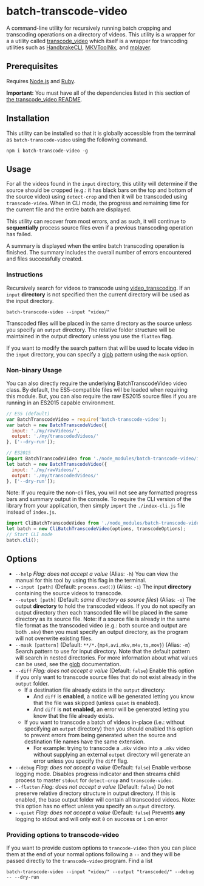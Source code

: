 # batch-transcode-video

A command-line utility for recursively running batch cropping and transcoding operations on a directory of videos. This utility is a wrapper for a a utility called [transcode_video](https://github.com/donmelton/video_transcoding) which itself is a wrapper for trancoding utilities such as [HandbrakeCLI](https://handbrake.fr), [MKVToolNix](https://www.bunkus.org/videotools/mkvtoolnix/), and [mplayer](http://www.mplayerhq.hu/).

## Prerequisites

Requires [Node.js](https://nodejs.org) and [Ruby](https://www.ruby-lang.org).

**Important:** You must have all of the dependencies listed in this section of [the transcode_video README](https://github.com/donmelton/video_transcoding#requirements).

## Installation

This utility can be installed so that it is globally accessible from the terminal as `batch-transcode-video` using the following command.

```
npm i batch-transcode-video -g
```

## Usage

For all the videos found in the `input` directory, this utility will determine if the source should be cropped (e.g.: it has black bars on the top and bottom of the source video) using `detect-crop` and then it will be transcoded using `transcode-video`. When in CLI mode, the progress and remaining time for the current file and the entire batch are displayed.

This utility can recover from most errors, and as such, it will continue to **sequentially** process source files even if a previous transcoding operation has failed.

A summary is displayed when the entire batch transcoding operation is finished. The summary includes the overall number of errors encountered and files successfully created.

### Instructions

Recursively search for videos to transcode using [video_transcoding](https://github.com/donmelton/video_transcoding). If an `input` **directory** is not specified then the current directory will be used as the input directory.

```
batch-transcode-video --input "video/"
```

Transcoded files will be placed in the same directory as the source unless you specify an `output` directory. The relative folder structure will be maintained in the output directory unless you use the `flatten` flag.

If you want to modify the search pattern that will be used to locate video in the `input` directory, you can specify a [glob](https://github.com/isaacs/node-glob) pattern using the `mask` option.

### Non-binary Usage

You can also directly require the underlying BatchTranscodeVideo video class. By default, the ES5-compatible files will be loaded when requiring this module. But, you can also require the raw ES2015 source files if you are running in an ES2015 capable environment.

``` javascript
// ES5 (default)
var BatchTranscodeVideo = require('batch-transcode-video');
var batch = new BatchTranscodeVideo({
  input: './my/rawVideos/',
  output: './my/transcodedVideos/'
}, ['--dry-run']);
```

``` javascript
// ES2015
import BatchTranscodeVideo from './node_modules/batch-transcode-video/index.js';
let batch = new BatchTranscodeVideo({
  input: './my/rawVideos/',
  output: './my/transcodedVideos/'
}, ['--dry-run']);
```

Note: If you require the non-cli files, you will not see any formatted progress bars and summary output in the console. To require the CLI version of the library from your application, then simply `import` the `./index-cli.js` file instead of `index.js`.

``` javascript
import CliBatchTranscodeVideo from './node_modules/batch-transcode-video/index-cli.js';
let batch = new CliBatchTranscodeVideo(options, transcodeOptions);
// Start CLI mode
batch.cli();
```

## Options

- `--help` _Flag: does not accept a value_ (Alias: `-h`)
  You can view the manual for this tool by using this flag in the terminal.
- `--input [path]` (Default: `process.cwd()`) (Alias: `-i`)
  The input **directory** containing the source videos to transcode.
- `--output [path]` (Default: _same directory as source files_) (Alias: `-o`)
  The output **directory** to hold the transcoded videos. If you do not specify an output directory then each transcoded file will be placed in the same directory as its source file. Note: if a source file is already in the same file format as the transcoded video (e.g.: both source and output are both `.mkv`) then you must specify an output directory, as the program will not overwrite existing files.
- `--mask [pattern]` (Default: `**/*.{mp4,avi,mkv,m4v,ts,mov}`) (Alias: `-m`)
  Search pattern to use for input directory. Note that the default pattern will search in nested directories. For more information about what values can be used, see the [glob](https://github.com/isaacs/node-glob) documentation.
- `--diff` _Flag: does not accept a value_ (Default: `false`)
  Enable this option if you only want to transcode source files that do not exist already in the `output` folder.
  - If a destination file already exists in the `output` directory:
    -  And `diff` is **enabled**, a notice will be generated letting you know that the file was skipped (unless `quiet` is enabled).
    - And `diff` is **not enabled**, an error will be generated letting you know that the file already exists.
  - If you want to transcode a batch of videos in-place (i.e.: without specifying an `output` directory) then you should enabled this option to prevent errors from being generated when the source and destination file names have the same extension.
    - For example: trying to transcode a `.mkv` video into a `.mkv` video without supplying an external `output` directory will generate an error unless you specify the `diff` flag.
- `--debug` _Flag: does not accept a value_ (Default: `false`)
  Enable verbose logging mode. Disables progress indicator and then streams child process to master `stdout` for `detect-crop` and `transcode-video`.
- `--flatten` _Flag: does not accept a value_ (Default: `false`)
  Do not preserve relative directory structure in output directory. If this is enabled, the base output folder will contain all transcoded videos. Note: this option has no effect unless you specify an `output` directory.
- `--quiet` _Flag: does not accept a value_ (Default: `false`)
  Prevents **any** logging to stdout and will only exit `0` on success or `1` on error

### Providing options to transcode-video

If you want to provide custom options to `trancode-video` then you can place them at the end of your normal options following a `--` and they will be passed directly to the `transcode-video` program. Find a list

```
batch-transcode-video --input "video/" --output "transcoded/" --debug -- --dry-run
```
